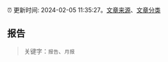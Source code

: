 :alarm_clock: 更新时间: 2024-02-05 11:35:27。[文章来源](/README.md)、[文章分类](/TAGS.md)

## 报告


> 关键字：`报告`、`月报`



